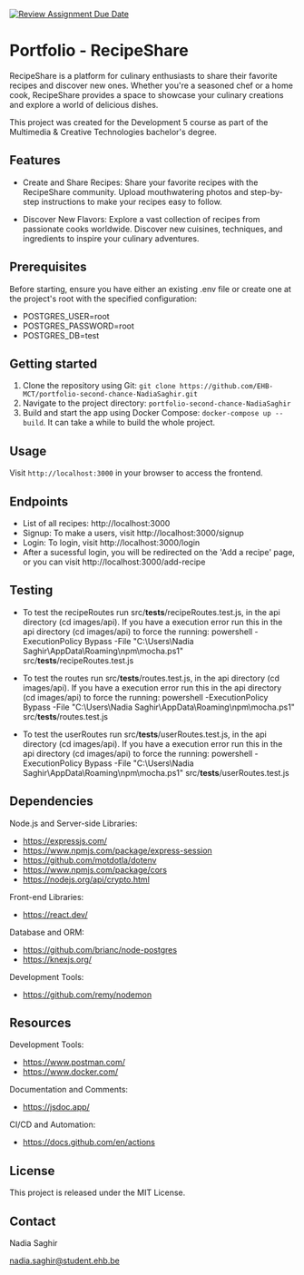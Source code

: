 [![Review Assignment Due Date](https://classroom.github.com/assets/deadline-readme-button-24ddc0f5d75046c5622901739e7c5dd533143b0c8e959d652212380cedb1ea36.svg)](https://classroom.github.com/a/DhYPBlwE)

# Portfolio - RecipeShare 

RecipeShare is a platform for culinary enthusiasts to share their favorite recipes and discover new ones. Whether you're a seasoned chef or a home cook, RecipeShare provides a space to showcase your culinary creations and explore a world of delicious dishes.

This project was created for the Development 5 course as part of the Multimedia & Creative Technologies bachelor's degree.

## Features

- Create and Share Recipes: Share your favorite recipes with the RecipeShare community. Upload mouthwatering photos and step-by-step instructions to make your recipes easy to follow.

- Discover New Flavors: Explore a vast collection of recipes from passionate cooks worldwide. Discover new cuisines, techniques, and ingredients to inspire your culinary adventures.

## Prerequisites

Before starting, ensure you have either an existing .env file or create one at the project's root with the specified configuration:

- POSTGRES_USER=root
- POSTGRES_PASSWORD=root
- POSTGRES_DB=test   


## Getting started

1. Clone the repository using Git: `git clone https://github.com/EHB-MCT/portfolio-second-chance-NadiaSaghir.git`
2. Navigate to the project directory: `portfolio-second-chance-NadiaSaghir`
3. Build and start the app using Docker Compose: `docker-compose up --build`. It can take a while to build the whole project.

## Usage

Visit `http://localhost:3000` in your browser to access the frontend.

## Endpoints

- List of all recipes: http://localhost:3000
- Signup: To make a users, visit http://localhost:3000/signup
- Login: To login, visit http://localhost:3000/login
- After a sucessful login, you will be redirected on the 'Add a recipe' page, or you can visit http://localhost:3000/add-recipe


## Testing

- To test the recipeRoutes run src/__tests__/recipeRoutes.test.js, in the api directory (cd images/api).
If you have a execution error run this in the api directory (cd images/api) to force the running: powershell -ExecutionPolicy Bypass -File "C:\Users\Nadia Saghir\AppData\Roaming\npm\mocha.ps1" src/__tests__/recipeRoutes.test.js

- To test the routes run src/__tests__/routes.test.js, in the api directory (cd images/api).
If you have a execution error run this in the api directory (cd images/api) to force the running: powershell -ExecutionPolicy Bypass -File "C:\Users\Nadia Saghir\AppData\Roaming\npm\mocha.ps1" src/__tests__/routes.test.js

- To test the userRoutes run src/__tests__/userRoutes.test.js, in the api directory (cd images/api).
If you have a execution error run this in the api directory (cd images/api) to force the running: powershell -ExecutionPolicy Bypass -File "C:\Users\Nadia Saghir\AppData\Roaming\npm\mocha.ps1" src/__tests__/userRoutes.test.js

## Dependencies

Node.js and Server-side Libraries:
- https://expressjs.com/ 
- https://www.npmjs.com/package/express-session 
- https://github.com/motdotla/dotenv 
- https://www.npmjs.com/package/cors 
- https://nodejs.org/api/crypto.html

Front-end Libraries:
- https://react.dev/

Database and ORM:
- https://github.com/brianc/node-postgres
- https://knexjs.org/

Development Tools:
- https://github.com/remy/nodemon

## Resources

Development Tools:
- https://www.postman.com/
- https://www.docker.com/

Documentation and Comments:
- https://jsdoc.app/

CI/CD and Automation:
- https://docs.github.com/en/actions


## License

This project is released under the MIT License.

## Contact

Nadia Saghir

nadia.saghir@student.ehb.be

